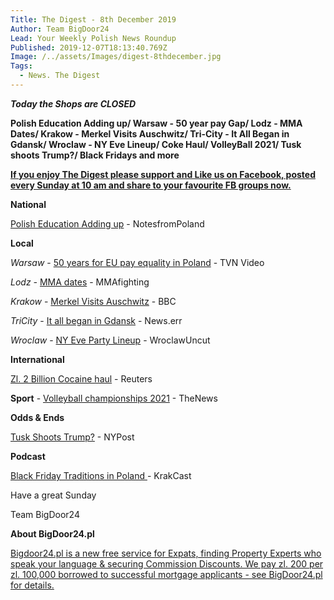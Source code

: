 ```yaml
---
Title: The Digest - 8th December 2019
Author: Team BigDoor24
Lead: Your Weekly Polish News Roundup
Published: 2019-12-07T18:13:40.769Z
Image: /../assets/Images/digest-8thdecember.jpg
Tags:
  - News. The Digest
---
```

**_Today the Shops are CLOSED_**

**Polish Education Adding up/ Warsaw - 50 year pay Gap/ Lodz - MMA Dates/ Krakow - Merkel Visits Auschwitz/ Tri-City - It All Began in Gdansk/ Wroclaw - NY Eve Lineup/ Coke Haul/ VolleyBall 2021/ Tusk shoots Trump?/ Black Fridays and more**

[**If you enjoy The Digest please support and Like us on Facebook, posted every Sunday at 10 am and share to your favourite FB groups now.**](https://www.facebook.com/bigdoor24/)

<div class="sharethis-inline-share-buttons"></div>

**National**

[Polish Education Adding up](https://notesfrompoland.com/2019/12/03/poland-among-top-european-countries-in-new-pisa-education-rankings/) - NotesfromPoland

**Local**

_Warsaw_ - [50 years for EU pay equality in Poland](https://www.tvn24.pl/tvn24-news-in-english,157,m/business-news-from-poland-in-english-in-tvn24,990983.html) - TVN Video

_Lodz -_ [MMA dates](https://www.mmafighting.com/2019/12/7/21000098/ksw-53-booked-for-march-21-in-lodz-with-mariusz-pudzianowski-roberto-soldic-set-for-action) - MMAfighting

_Krakow_  -  [Merkel Visits Auschwitz](https://www.bbc.com/news/world-europe-50671663) - BBC

_TriCity_ -  [It all began in Gdansk](https://news.err.ee/1000966/opinion-it-all-began-in-gdansk) - News.err

_Wroclaw_ - [NY Eve Party Lineup](https://wroclawuncut.com/2019/12/02/new-years-eve-concert-lineup-revealed/)  - WroclawUncut

**International**

[Zl. 2 Billion Cocaine haul](https://www.reuters.com/article/us-poland-cocaine/polish-officials-seize-2-tonnes-of-cocaine-from-colombia-pm-idUSKBN1Y91OW) - Reuters

**Sport** - [Volleyball championships 2021](https://www.polskieradio.pl/395/7790/Artykul/2416678,Poland-to-jointly-host-European-Volleyball-Championships-2021) - TheNews

**Odds & Ends**

[Tusk Shoots Trump?](https://nypost.com/2019/12/05/polish-politician-makes-what-appears-to-be-gun-gesture-at-trumps-back/) - NYPost

**Podcast**

[Black Friday Traditions in Poland](https://www.krakcast.pl/e/krakcast-news-%e2%80%93-20191130/)[ ](https://www.krakcast.pl/e/krakcast-news-%e2%80%93-20191125/) - KrakCast

Have a great Sunday

Team BigDoor24

**About BigDoor24.pl**

[Bigdoor24.pl is a new free service for Expats, finding Property Experts who speak your language & securing Commission Discounts. We pay zl. 200 per zl. 100,000 borrowed to successful mortgage applicants - see BigDoor24.pl for details.](https://bigdoor24.pl/)
